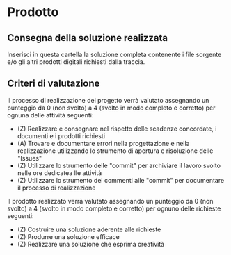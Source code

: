 # Prodotto

## Consegna della soluzione realizzata

Inserisci in questa cartella la soluzione completa contenente i file sorgente e/o gli altri prodotti digitali richiesti dalla traccia.

## Criteri di valutazione

Il processo di realizzazione del progetto verrà valutato assegnando un punteggio da 0 (non svolto) a 4 (svolto in modo completo e corretto) per ognuna delle attività seguenti:

- (Z) Realizzare e consegnare nel rispetto delle scadenze concordate, i documenti e i prodotti richiesti
- (A) Trovare e documentare errori nella progettazione e nella realizzazione utilizzando lo strumento di apertura e risoluzione delle "Issues"
- (Z) Utilizzare lo strumento delle "commit" per archiviare il lavoro svolto nelle ore dedicatea lle attività
- (Z) Utilizzare lo strumento dei commenti alle "commit" per documentare il processo di realizzazione

Il prodotto realizzato verrà valutato assegnando un punteggio da 0 (non svolto) a 4 (svolto in modo completo e corretto) per ognuno delle richieste seguenti:

- (Z) Costruire una soluzione aderente alle richieste
- (Z) Produrre una soluzione efficace
- (Z) Realizzare una soluzione che esprima creatività
